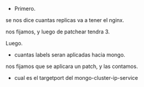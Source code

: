 - Primero.

se nos dice cuantas replicas va a tener el nginx.

nos fijamos, y luego de patchear tendra 3.

Luego.

- cuantas labels seran aplicadas hacia mongo.

nos fijamos que se aplicara un patch, y las contamos.

- cual es el targetport del mongo-cluster-ip-service


